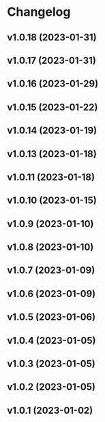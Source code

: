 # Changelog

<!--next-version-placeholder-->

## v1.0.18 (2023-01-31)


## v1.0.17 (2023-01-31)


## v1.0.16 (2023-01-29)


## v1.0.15 (2023-01-22)


## v1.0.14 (2023-01-19)


## v1.0.13 (2023-01-18)


## v1.0.11 (2023-01-18)


## v1.0.10 (2023-01-15)


## v1.0.9 (2023-01-10)


## v1.0.8 (2023-01-10)


## v1.0.7 (2023-01-09)


## v1.0.6 (2023-01-09)


## v1.0.5 (2023-01-06)


## v1.0.4 (2023-01-05)


## v1.0.3 (2023-01-05)


## v1.0.2 (2023-01-05)


## v1.0.1 (2023-01-02)

